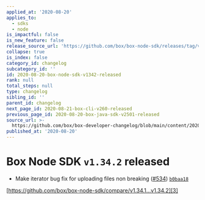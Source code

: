 ```yaml
---
applied_at: '2020-08-20'
applies_to:
  - sdks
  - node
is_impactful: false
is_new_feature: false
release_source_url: 'https://github.com/box/box-node-sdk/releases/tag/v1.34.2'
collapse: true
is_index: false
category_id: changelog
subcategory_id: ''
id: 2020-08-20-box-node-sdk-v1342-released
rank: null
total_steps: null
type: changelog
sibling_id: ''
parent_id: changelog
next_page_id: 2020-08-21-box-cli-v260-released
previous_page_id: 2020-08-20-box-java-sdk-v2501-released
source_url: >-
  https://github.com/box/box-developer-changelog/blob/main/content/2020/08-20-box-node-sdk-v1342-released.md
published_at: '2020-08-20'
---
```

# Box Node SDK `v1.34.2` released

- Make iterator bug fix for uploading files non breaking ([#534][1]) [`b0baa18`][2]

[https://github.com/box/box-node-sdk/compare/v1.34.1...v1.34.2][3]

[1]: https://github.com/box/box-node-sdk/issues/534

[2]: https://github.com/box/box-node-sdk/commit/b0baa18ef6d9dab99fd1db5b898d2cce46e5521d

[3]: https://github.com/box/box-node-sdk/compare/v1.34.1...v1.34.2